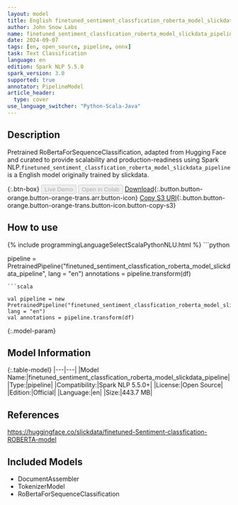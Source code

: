 ```yaml
---
layout: model
title: English finetuned_sentiment_classfication_roberta_model_slickdata_pipeline pipeline RoBertaForSequenceClassification from slickdata
author: John Snow Labs
name: finetuned_sentiment_classfication_roberta_model_slickdata_pipeline
date: 2024-09-07
tags: [en, open_source, pipeline, onnx]
task: Text Classification
language: en
edition: Spark NLP 5.5.0
spark_version: 3.0
supported: true
annotator: PipelineModel
article_header:
  type: cover
use_language_switcher: "Python-Scala-Java"
---
```


## Description

Pretrained RoBertaForSequenceClassification, adapted from Hugging Face and curated to provide scalability and production-readiness using Spark NLP.`finetuned_sentiment_classfication_roberta_model_slickdata_pipeline` is a English model originally trained by slickdata.

{:.btn-box}
<button class="button button-orange" disabled>Live Demo</button>
<button class="button button-orange" disabled>Open in Colab</button>
[Download](https://s3.amazonaws.com/auxdata.johnsnowlabs.com/public/models/finetuned_sentiment_classfication_roberta_model_slickdata_pipeline_en_5.5.0_3.0_1725680346107.zip){:.button.button-orange.button-orange-trans.arr.button-icon}
[Copy S3 URI](s3://auxdata.johnsnowlabs.com/public/models/finetuned_sentiment_classfication_roberta_model_slickdata_pipeline_en_5.5.0_3.0_1725680346107.zip){:.button.button-orange.button-orange-trans.button-icon.button-copy-s3}

## How to use



<div class="tabs-box" markdown="1">
{% include programmingLanguageSelectScalaPythonNLU.html %}
```python

pipeline = PretrainedPipeline("finetuned_sentiment_classfication_roberta_model_slickdata_pipeline", lang = "en")
annotations =  pipeline.transform(df)   

```
```scala

val pipeline = new PretrainedPipeline("finetuned_sentiment_classfication_roberta_model_slickdata_pipeline", lang = "en")
val annotations = pipeline.transform(df)

```
</div>

{:.model-param}
## Model Information

{:.table-model}
|---|---|
|Model Name:|finetuned_sentiment_classfication_roberta_model_slickdata_pipeline|
|Type:|pipeline|
|Compatibility:|Spark NLP 5.5.0+|
|License:|Open Source|
|Edition:|Official|
|Language:|en|
|Size:|443.7 MB|

## References

https://huggingface.co/slickdata/finetuned-Sentiment-classfication-ROBERTA-model

## Included Models

- DocumentAssembler
- TokenizerModel
- RoBertaForSequenceClassification